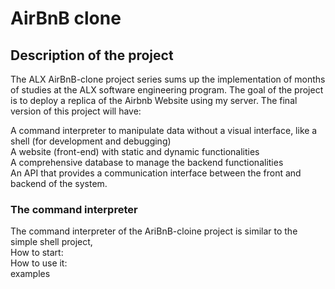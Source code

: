 # AirBnB clone
## Description of the project
The ALX AirBnB-clone project series sums up the implementation of months of studies at the ALX software engineering program. The goal of the project is to deploy a replica of the Airbnb Website using my server. The final version of this project will have:  

A command interpreter to manipulate data without a visual interface, like a shell (for development and debugging)  
A website (front-end) with static and dynamic functionalities  
A comprehensive database to manage the backend functionalities  
An API that provides a communication interface between the front and backend of the system.  
### The command interpreter
The command interpreter of the AriBnB-cloine project is similar to the simple shell project,  
How to start:  
How to use it:  
examples  
